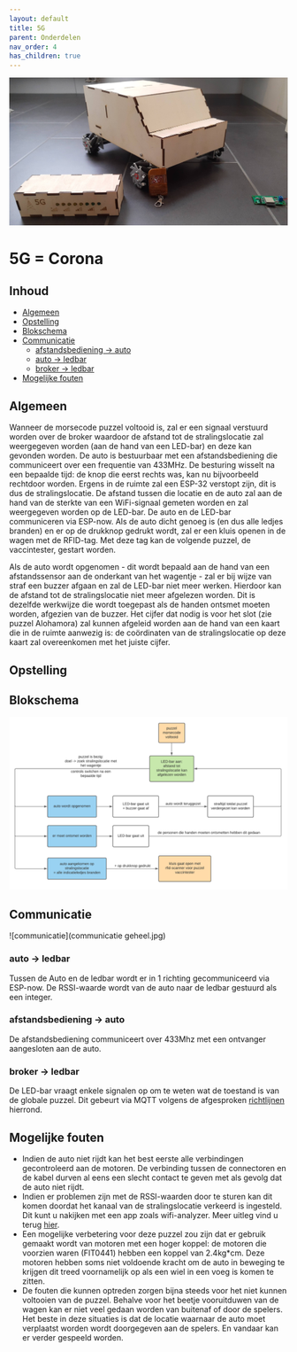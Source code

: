 ```yaml
---
layout: default
title: 5G
parent: Onderdelen
nav_order: 4
has_children: true
---
```

![afbeelding geheel](IMG_20210514_150400391.jpg)
# 5G = Corona

## Inhoud
 
- [Algemeen](#Algemeen)
- [Opstelling](#Opstelling)
- [Blokschema](#Blokschema)
- [Communicatie](#Communicatie)
  - [afstandsbediening -> auto](#afstandsbediening---auto)
  - [auto -> ledbar](#auto---ledbar)
  - [broker -> ledbar](#broker---ledbar) 
- [Mogelijke fouten](#Mogelijke-fouten)
 

## Algemeen
Wanneer de morsecode puzzel voltooid is, zal er een signaal verstuurd worden over de broker waardoor de afstand tot de stralingslocatie zal weergegeven worden (aan de hand van een LED-bar) en deze kan gevonden worden. De auto is bestuurbaar met een afstandsbediening die communiceert over een frequentie van 433MHz. De besturing wisselt na een bepaalde tijd: de knop die eerst rechts was, kan nu bijvoorbeeld rechtdoor worden.
Ergens in de ruimte zal een ESP-32 verstopt zijn, dit is dus de stralingslocatie. De afstand tussen die locatie en de auto zal aan de hand van de sterkte van een WiFi-signaal gemeten worden en zal weergegeven worden op de LED-bar. De auto en de LED-bar communiceren via ESP-now. Als de auto dicht genoeg is (en dus alle ledjes branden) en er op de drukknop gedrukt wordt, zal er een kluis openen in de wagen met de RFID-tag. Met deze tag kan de volgende puzzel, de vaccintester, gestart worden.

Als de auto wordt opgenomen - dit wordt bepaald aan de hand van een afstandssensor aan de onderkant van het wagentje - zal er bij wijze van straf een buzzer afgaan en zal de LED-bar niet meer werken. Hierdoor kan de afstand tot de stralingslocatie niet meer afgelezen worden. Dit is dezelfde werkwijze die wordt toegepast als de handen ontsmet moeten worden, afgezien van de buzzer.
Het cijfer dat nodig is voor het slot (zie puzzel Alohamora) zal kunnen afgeleid worden aan de hand van een kaart die in de ruimte aanwezig is: de coördinaten van de stralingslocatie op deze kaart zal overeenkomen met het juiste cijfer.
## Opstelling

## Blokschema
![blok schema](blokschema.png)
## Communicatie
![communicatie](communicatie geheel.jpg)
### auto -> ledbar
Tussen de Auto en de ledbar wordt er in 1 richting gecommuniceerd via ESP-now. De RSSI-waarde wordt van de auto naar de ledbar gestuurd als een integer.
### afstandsbediening -> auto
De afstandsbediening communiceert over 433Mhz met een ontvanger aangesloten aan de auto.
### broker -> ledbar
De LED-bar vraagt enkele signalen op om te weten wat de toestand is van de globale puzzel. Dit gebeurt via MQTT volgens de afgesproken [richtlijnen](https://project-es-20-21.github.io/General/MQTTchannels.html) hierrond.

## Mogelijke fouten
- Indien de auto niet rijdt kan het best eerste alle verbindingen gecontroleerd aan de motoren. De verbinding tussen de connectoren en de kabel durven al eens een slecht contact te geven met als gevolg dat de auto niet rijdt.
- Indien er problemen zijn met de RSSI-waarden door te sturen kan dit komen doordat het kanaal van de stralingslocatie verkeerd is ingesteld. Dit kunt u nakijken met een app zoals wifi-analyzer. Meer uitleg vind u terug [hier](https://project-es-20-21.github.io/General/docs/5g/software.html#Opmerkingen).
- Een mogelijke verbetering voor deze puzzel zou zijn dat er gebruik gemaakt wordt van motoren met een hoger koppel: de motoren die voorzien waren (FIT0441) hebben een koppel van 2.4kg\*cm. Deze motoren hebben soms niet voldoende kracht om de auto in beweging te krijgen dit treed voornamelijk op als een wiel in een voeg is komen te zitten.
- De fouten die kunnen optreden zorgen bijna steeds voor het niet kunnen voltooien van de puzzel. Behalve voor het beetje vooruitduwen van de wagen kan er niet veel gedaan worden van buitenaf of door de spelers. Het beste in deze situaties is dat de locatie waarnaar de auto moet verplaatst worden wordt doorgegeven aan de spelers. En vandaar kan er verder gespeeld worden.
